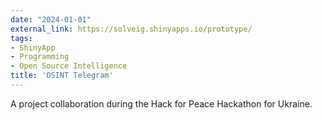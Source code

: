 ```yaml
---
date: "2024-01-01"
external_link: https://solveig.shinyapps.io/prototype/
tags:
- ShinyApp
- Programming
- Open Source Intelligence
title: 'OSINT Telegram'
---
```


A project collaboration during the Hack for Peace Hackathon for Ukraine. 
